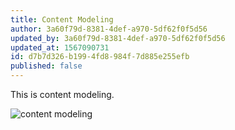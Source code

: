 ```yaml
---
title: Content Modeling
author: 3a60f79d-8381-4def-a970-5df62f0f5d56
updated_by: 3a60f79d-8381-4def-a970-5df62f0f5d56
updated_at: 1567090731
id: d7b7d326-b199-4fd8-984f-7d885e255efb
published: false
---
```


This is content modeling.

![content modeling](/img/content-modeling.png)
